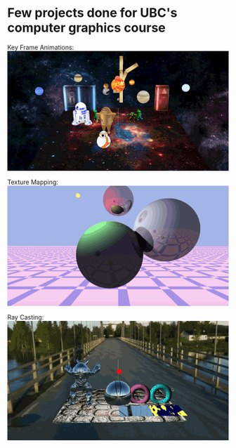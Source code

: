 # Few projects done for UBC's computer graphics course
Key Frame Animations:
![Alt Text](./gifs/key-frame-animation.gif)

Texture Mapping:
![Alt Text](./gifs/ray-casting.gif)

Ray Casting: 
![Alt Text](./gifs/texture-mapping.gif)
